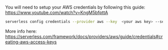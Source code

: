 You will need to setup your AWS credentials by following this guide: https://www.youtube.com/watch?v=KngM5bfpttA

```bash
serverless config credentials --provider aws --key  <your aws key> --secret <your aws secret>
```
More info here: https://serverless.com/framework/docs/providers/aws/guide/credentials#creating-aws-access-keys
